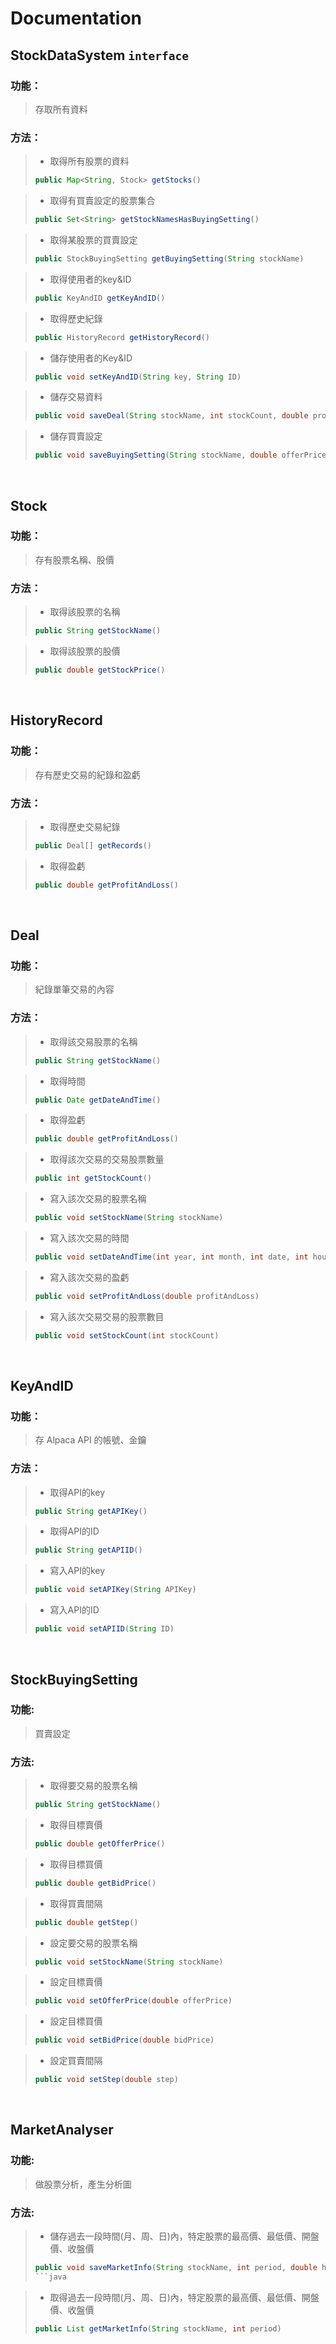 # Documentation

## StockDataSystem `interface`
### 功能：
> 存取所有資料

### 方法：
> * 取得所有股票的資料
> ```java
> public Map<String, Stock> getStocks()
> ```

> * 取得有買賣設定的股票集合
> ```java
> public Set<String> getStockNamesHasBuyingSetting()
> ``` 

> * 取得某股票的買賣設定
> ```java
> public StockBuyingSetting getBuyingSetting(String stockName)
> ```

> * 取得使用者的key&ID
> ```java
> public KeyAndID getKeyAndID()
> ```

> * 取得歷史紀錄
> ```java
> public HistoryRecord getHistoryRecord()
> ```

> * 儲存使用者的Key&ID
> ```java
> public void setKeyAndID(String key, String ID)
> ```

> * 儲存交易資料
> ```java
> public void saveDeal(String stockName, int stockCount, double profitAndLoss, Date dateAndTime)
> ```

> * 儲存買賣設定
> ```java
> public void saveBuyingSetting(String stockName, double offerPrice, double bidPrice, double step)
> ```

<br>

## Stock
### 功能：
> 存有股票名稱、股價

### 方法：
> * 取得該股票的名稱
> ```java
> public String getStockName()
> ```

> * 取得該股票的股價
> ```java
> public double getStockPrice()
> ```

<br>

## HistoryRecord
### 功能：
> 存有歷史交易的紀錄和盈虧

### 方法：
> * 取得歷史交易紀錄
> ```java
> public Deal[] getRecords()
> ```

> * 取得盈虧
> ```java
> public double getProfitAndLoss()
> ```  

<br>

## Deal
### 功能：
> 紀錄單筆交易的內容

### 方法：
> * 取得該交易股票的名稱
> ```java
> public String getStockName()
> ```

> * 取得時間
> ```java
> public Date getDateAndTime()
> ```

> * 取得盈虧
> ```java
> public double getProfitAndLoss()
> ```

> * 取得該次交易的交易股票數量
> ```java
> public int getStockCount()
> ```

> * 寫入該次交易的股票名稱
> ```java
> public void setStockName(String stockName)
> ```

> * 寫入該次交易的時間
> ```java
> public void setDateAndTime(int year, int month, int date, int hour, int minute, int second)
> ```

> * 寫入該次交易的盈虧
> ```java
> public void setProfitAndLoss(double profitAndLoss)
> ```

> * 寫入該次交易交易的股票數目
> ```java
> public void setStockCount(int stockCount)
> ``` 


<br>


## KeyAndID
### 功能：
> 存 Alpaca API 的帳號、金鑰

### 方法：
> * 取得API的key
> ```java
> public String getAPIKey()
> ```

> * 取得API的ID
> ```java
> public String getAPIID()

> * 寫入API的key
> ```java
> public void setAPIKey(String APIKey)
> ```

> * 寫入API的ID
> ```java
> public void setAPIID(String ID)
> ```


<br>


## StockBuyingSetting
### 功能:
> 買賣設定

### 方法: 
> * 取得要交易的股票名稱
> ```java
> public String getStockName()
> ```

> * 取得目標賣價
> ```java
> public double getOfferPrice()
> ```

> * 取得目標買價
> ```java
> public double getBidPrice()
> ```

> * 取得買賣間隔
> ```java
> public double getStep()
> ```

> * 設定要交易的股票名稱
> ```java
> public void setStockName(String stockName)
> ```

> * 設定目標賣價
> ```java
> public void setOfferPrice(double offerPrice)
> ```

> * 設定目標買價
> ```java
> public void setBidPrice(double bidPrice)
> ```

> * 設定買賣間隔
> ```java
> public void setStep(double step)
> ``` 


<br>


## MarketAnalyser
### 功能:
> 做股票分析，產生分析圖

### 方法:
> * 儲存過去一段時間(月、周、日)內，特定股票的最高價、最低價、開盤價、收盤價
> ```java
> public void saveMarketInfo(String stockName, int period, double highPrice, double lowPrice, double openingPrice, double closingPrice)
> ```java

> * 取得過去一段時間(月、周、日)內，特定股票的最高價、最低價、開盤價、收盤價
> ```java
> public List getMarketInfo(String stockName, int period)
> ```